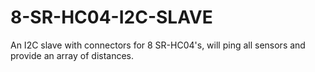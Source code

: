 # 8-SR-HC04-I2C-SLAVE
An I2C slave with connectors for 8 SR-HC04's, will ping all sensors and provide an array of distances.
